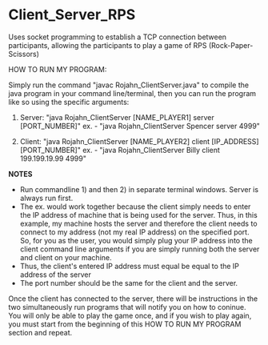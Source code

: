 # Client_Server_RPS
Uses socket programming to establish a TCP connection between participants, allowing the participants to play a game of RPS (Rock-Paper-Scissors)

HOW TO RUN MY PROGRAM:

Simply run the command "javac Rojahn_ClientServer.java" to compile the java program in your command line/terminal, then you can run the program like so using the specific arguments:

1) Server: "java Rojahn_ClientServer [NAME_PLAYER1] server [PORT_NUMBER]"
     ex. - "java Rojahn_ClientServer Spencer server 4999"

2) Client: "java Rojahn_ClientServer [NAME_PLAYER2] client [IP_ADDRESS] [PORT_NUMBER]"
     ex. - "java Rojahn_ClientServer Billy client 199.199.19.99 4999"

**NOTES**
- Run commandline 1) and then 2) in separate terminal windows. Server is always run first.
- The ex. would work together because the client simply needs to enter the IP address of machine that is being used for the server. Thus, in this example, my machine hosts the server and therefore the client needs to connect to my address (not my real IP address) on the specified port. So, for you as the user, you would simply plug your IP address into the client command line arguments if you are simply running both the server and client on your machine.
- Thus, the client's entered IP address must equal be equal to the IP address of the server
- The port number should be the same for the client and the server.

Once the client has connected to the server, there will be instructions in the two simultaneously run programs that will notify you on how to coninue. You will only be able to play the game once, and if you wish to play again, you must start from the beginning of this HOW TO RUN MY PROGRAM section and repeat.
